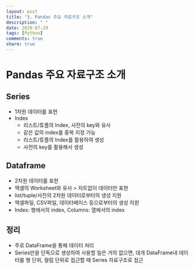 ```yaml
---
layout: post
title: "3. Pandas 주요 자료구조 소개"
description: " "
date: 2020-07-29
tags: [Python]
comments: true
share: true
---
```


# Pandas 주요 자료구조 소개

## Series

- 1차원 데이터를 표현
- Index
  - 리스트/튜플의 Index, 사전의 key와 유사
  - 같은 값의 index를 중복 지정 가능
  - 리스트/튜플의 Index를 활용하여 생성
  - 사전의 key를 활용해서 생성

## Dataframe

- 2차원 데이터를 표현
- 엑셀의 Worksheet와 유사 > 차트없이 데이터만 표현
- list/tuple/사전의 2차원 데이터로부터의 생성 지원
- 엑셀파일, CSV파일, 데이터베이스 등으로부터의 생성 지원
- Index: 행에서의 index, Columns: 열에서의 index

## 정리

- 주로 DataFrame을 통해 데이터 처리
- Series만을 단독으로 생성하여 사용할 일은 거의 없으면, 대개 DataFrame내 데이터를 행 단위, 컬럼 단위로 접근할 때 Series 자료구조로 접근
